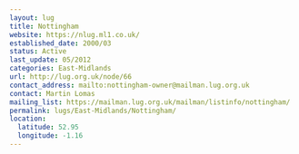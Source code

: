 ```yaml
---
layout: lug
title: Nottingham
website: https://nlug.ml1.co.uk/
established_date: 2000/03
status: Active
last_update: 05/2012
categories: East-Midlands
url: http://lug.org.uk/node/66
contact_address: mailto:nottingham-owner@mailman.lug.org.uk
contact: Martin Lomas
mailing_list: https://mailman.lug.org.uk/mailman/listinfo/nottingham/
permalink: lugs/East-Midlands/Nottingham/
location:
  latitude: 52.95
  longitude: -1.16
---
```

